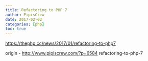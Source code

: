 ```yaml
---
title: Refactoring to PHP 7
author: PipisCrew
date: 2017-02-02
categories: [php]
toc: true
---
```


https://thephp.cc/news/2017/01/refactoring-to-php7

origin - http://www.pipiscrew.com/?p=6584 refactoring-to-php-7